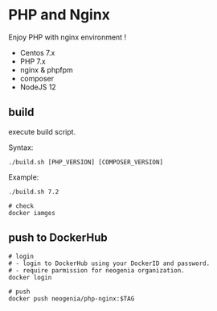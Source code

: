 # PHP and Nginx

Enjoy PHP with nginx environment !

- Centos 7.x
- PHP 7.x
- nginx & phpfpm
- composer
- NodeJS 12

## build

execute build script.

Syntax:
```
./build.sh [PHP_VERSION] [COMPOSER_VERSION]
```

Example:
```
./build.sh 7.2

# check
docker iamges
```

## push to DockerHub

```
# login
# - login to DockerHub using your DockerID and password.
# - require parmission for neogenia organization.
docker login

# push
docker push neogenia/php-nginx:$TAG
```

